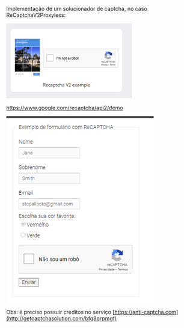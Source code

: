Implementação de um solucionador de captcha, no caso ReCaptchaV2Proxyless:

![](media/img.png)


https://www.google.com/recaptcha/api2/demo

![](media/img_1.png)



Obs: é preciso possuir creditos no serviço [https://anti-captcha.com](http://getcaptchasolution.com/bfq8qrpmgf)